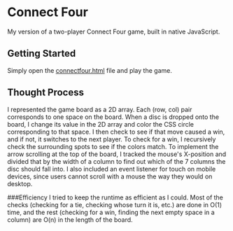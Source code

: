 # Connect Four

My version of a two-player Connect Four game, built in native JavaScript. 

## Getting Started

Simply open the [connectfour.html](connectfour.html) file and play the game.

## Thought Process
I represented the game board as a 2D array. Each (row, col) pair corresponds to one space on the board. When a disc is dropped onto the board, I change its value in the 2D array and color the CSS circle corresponding to that space. I then check to see if that move caused a win, and if not, it switches to the next player. To check for a win, I recursively check the surrounding spots to see if the colors match. To implement the arrow scrolling at the top of the board, I tracked the mouse's X-position and divided that by the width of a column to find out which of the 7 columns the disc should fall into. I also included an event listener for touch on mobile devices, since users cannot scroll with a mouse the way they would on desktop.

###Efficiency
I tried to keep the runtime as efficient as I could. Most of the checks (checking for a tie, checking whose turn it is, etc.) are done in O(1) time, and the rest (checking for a win, finding the next empty space in a column) are O(n) in the length of the board.  

